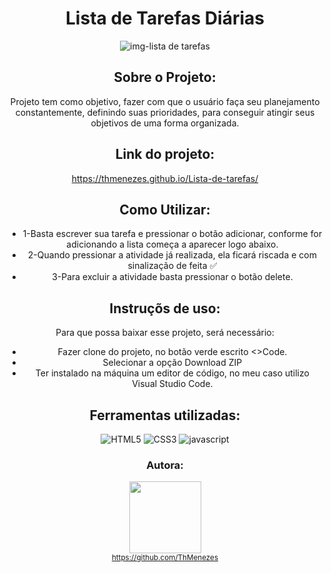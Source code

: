 <div align="center">

# Lista de Tarefas Diárias

![img-lista de tarefas](https://user-images.githubusercontent.com/109250801/204020498-e9af96d2-0c33-46e1-9be3-855664c8c623.png)


## Sobre o Projeto:

Projeto tem como objetivo, fazer com que o usuário faça seu planejamento constantemente, definindo suas prioridades, para conseguir atingir seus objetivos de uma forma organizada.

## Link do projeto:

https://thmenezes.github.io/Lista-de-tarefas/

## Como Utilizar:
* 1-Basta escrever sua tarefa e pressionar o botão adicionar, conforme for adicionando a lista começa a aparecer logo abaixo.
* 2-Quando pressionar a atividade já realizada, ela ficará riscada e com sinalização de feita &#9989;
* 3-Para excluir a atividade basta pressionar o botão delete.

## Instruçõs de uso:

Para que possa baixar esse projeto, será necessário:
* Fazer clone do projeto, no botão verde escrito <>Code.
* Selecionar a opção Download ZIP 
* Ter instalado na máquina um editor de código, no meu caso utilizo Visual Studio Code.

## Ferramentas utilizadas:

![HTML5](https://user-images.githubusercontent.com/109250801/201540543-9f1b15fe-c9ad-4df3-838a-a5a37138c311.png)
![CSS3](https://user-images.githubusercontent.com/109250801/201540546-9fa528be-4b05-4424-8e63-a93c2268cd43.png)
![javascript](https://user-images.githubusercontent.com/109250801/202785928-79bba976-75ce-41ed-b427-26e541680893.png)

### Autora: 
<img src="https://avatars.githubusercontent.com/u/109250801?v=4" width=115><br><sub> https://github.com/ThMenezes</sub>
<div>
